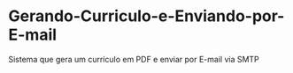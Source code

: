 # Gerando-Curriculo-e-Enviando-por-E-mail
 Sistema que gera um currículo em PDF e enviar por E-mail via SMTP
